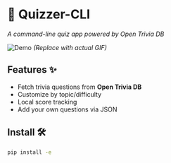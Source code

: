 # 🎯 Quizzer-CLI  
*A command-line quiz app powered by Open Trivia DB*  

![Demo](https://media.giphy.com/media/v1.Y2lkPTc5MGI3NjExcW0yN2VkZGJ6dWl4Z2JtY3B6Z2Z2dWJlcW0xcmRlY3B2d2Z6eWZ1biZlcD12MV9pbnRlcm5hbF9naWZfYnlfaWQmY3Q9Zw/your-demo-gif-url.gif) *(Replace with actual GIF)*  

## Features ✨  
- Fetch trivia questions from **Open Trivia DB**  
- Customize by topic/difficulty  
- Local score tracking  
- Add your own questions via JSON  

## Install 🛠️  
```bash
pip install -e
```
